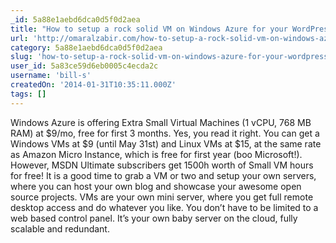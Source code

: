 ```yaml
---
_id: 5a88e1aebd6dca0d5f0d2aea
title: "How to setup a rock solid VM on Windows Azure for your WordPress blogs"
url: 'http://omaralzabir.com/how-to-setup-a-rock-solid-vm-on-windows-azure-for-your-wordpress-blogs/'
category: 5a88e1aebd6dca0d5f0d2aea
slug: 'how-to-setup-a-rock-solid-vm-on-windows-azure-for-your-wordpress-blogs'
user_id: 5a83ce59d6eb0005c4ecda2c
username: 'bill-s'
createdOn: '2014-01-31T10:35:11.000Z'
tags: []
---
```


Windows Azure is offering Extra Small Virtual Machines (1 vCPU, 768 MB RAM) at $9/mo, free for first 3 months. Yes, you read it right. You can get a Windows VMs at $9 (until May 31st) and Linux VMs at $15, at the same rate as Amazon Micro Instance, which is free for first year (boo Microsoft!). However, MSDN Ultimate subscribers get 1500h worth of Small VM hours for free! It is a good time to grab a VM or two and setup your own servers, where you can host your own blog and showcase your awesome open source projects. VMs are your own mini server, where you get full remote desktop access and do whatever you like. You don’t have to be limited to a web based control panel. It’s your own baby server on the cloud, fully scalable and redundant.
